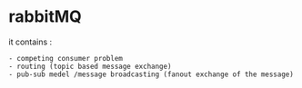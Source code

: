 # rabbitMQ
it contains :
```
- competing consumer problem
- routing (topic based message exchange)
- pub-sub medel /message broadcasting (fanout exchange of the message)
```
